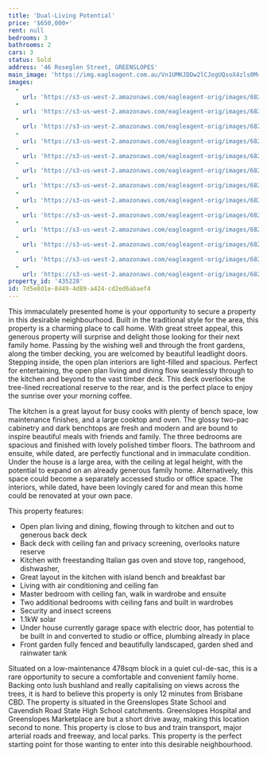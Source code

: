```yaml
---
title: 'Dual-Living Potential'
price: '$650,000+'
rent: null
bedrooms: 3
bathrooms: 2
cars: 3
status: Sold
address: '46 Roseglen Street, GREENSLOPES'
main_image: 'https://img.eagleagent.com.au/Vn1UMKJDDw2lCJogUQsoX4zls0M=/1280x854/smart/https://s3-us-west-2.amazonaws.com/eagleagent-orig/images/6821978/128249886-image-M.jpg'
images:
  -
    url: 'https://s3-us-west-2.amazonaws.com/eagleagent-orig/images/6821990/128249886-image-L.jpg'
  -
    url: 'https://s3-us-west-2.amazonaws.com/eagleagent-orig/images/6821989/128249886-image-K.jpg'
  -
    url: 'https://s3-us-west-2.amazonaws.com/eagleagent-orig/images/6821988/128249886-image-J.jpg'
  -
    url: 'https://s3-us-west-2.amazonaws.com/eagleagent-orig/images/6821987/128249886-image-I.jpg'
  -
    url: 'https://s3-us-west-2.amazonaws.com/eagleagent-orig/images/6821986/128249886-image-H.jpg'
  -
    url: 'https://s3-us-west-2.amazonaws.com/eagleagent-orig/images/6821985/128249886-image-G.jpg'
  -
    url: 'https://s3-us-west-2.amazonaws.com/eagleagent-orig/images/6821984/128249886-image-F.jpg'
  -
    url: 'https://s3-us-west-2.amazonaws.com/eagleagent-orig/images/6821983/128249886-image-E.jpg'
  -
    url: 'https://s3-us-west-2.amazonaws.com/eagleagent-orig/images/6821982/128249886-image-D.jpg'
  -
    url: 'https://s3-us-west-2.amazonaws.com/eagleagent-orig/images/6821981/128249886-image-C.jpg'
  -
    url: 'https://s3-us-west-2.amazonaws.com/eagleagent-orig/images/6821980/128249886-image-B.jpg'
  -
    url: 'https://s3-us-west-2.amazonaws.com/eagleagent-orig/images/6821979/128249886-image-A.jpg'
  -
    url: 'https://s3-us-west-2.amazonaws.com/eagleagent-orig/images/6821978/128249886-image-M.jpg'
property_id: '435228'
id: 7d5e8d1e-8449-4d89-a424-cd2ed6abaef4
---
```

This immaculately presented home is your opportunity to secure a property in this desirable neighbourhood. Built in the traditional style for the area, this property is a charming place to call home. With great street appeal, this generous property will surprise and delight those looking for their next family home. Passing by the wishing well and through the front gardens, along the timber decking, you are welcomed by beautiful leadlight doors. Stepping inside, the open plan interiors are light-filled and spacious. Perfect for entertaining, the open plan living and dining flow seamlessly through to the kitchen and beyond to the vast timber deck. This deck overlooks the tree-lined recreational reserve to the rear, and is the perfect place to enjoy the sunrise over your morning coffee.

The kitchen is a great layout for busy cooks with plenty of bench space, low maintenance finishes, and a large cooktop and oven. The glossy two-pac cabinetry and dark benchtops are fresh and modern and are bound to inspire beautiful meals with friends and family. The three bedrooms are spacious and finished with lovely polished timber floors. The bathroom and ensuite, while dated, are perfectly functional and in immaculate condition. Under the house is a large area, with the ceiling at legal height, with the potential to expand on an already generous family home. Alternatively, this space could become a separately accessed studio or office space. The interiors, while dated, have been lovingly cared for and mean this home could be renovated at your own pace.

This property features:

*  Open plan living and dining, flowing through to kitchen and out to generous back deck
*  Back deck with ceiling fan and privacy screening, overlooks nature reserve
*  Kitchen with freestanding Italian gas oven and stove top, rangehood, dishwasher,
*  Great layout in the kitchen with island bench and breakfast bar
*  Living with air conditioning and ceiling fan
*  Master bedroom with ceiling fan, walk in wardrobe and ensuite
*  Two additional bedrooms with ceiling fans and built in wardrobes
*  Security and insect screens
*  1.1kW solar
*  Under house currently garage space with electric door, has potential to be built in and converted to studio or office, plumbing already in place
*  Front garden fully fenced and beautifully landscaped, garden shed and rainwater tank

Situated on a low-maintenance 478sqm block in a quiet cul-de-sac, this is a rare opportunity to secure a comfortable and convenient family home. Backing onto lush bushland and really capitalising on views across the trees, it is hard to believe this property is only 12 minutes from Brisbane CBD. The property is situated in the Greenslopes State School and Cavendish Road State High School catchments. Greenslopes Hospital and Greenslopes Marketplace are but a short drive away, making this location second to none. This property is close to bus and train transport, major arterial roads and freeway, and local parks. This property is the perfect starting point for those wanting to enter into this desirable neighbourhood.